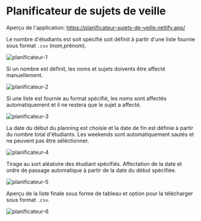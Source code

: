 # Planificateur de sujets de veille

Aperçu de l'application: https://planificateur-sujets-de-veille.netlify.app/

Le nombre d'étudiants est soit spécifié soit définit à partir d'une liste fournie sous format `.csv` (nom,prénom).

![planificateur-1](https://user-images.githubusercontent.com/9354045/142780462-be444443-50e4-4efc-b2b5-9511bc5dd303.png)

Si un nombre est définit, les noms et sujets doivents être affecté manuellement.

![planificateur-2](https://user-images.githubusercontent.com/9354045/142780463-36c4f0fa-6323-4ae8-a8ca-7317a4d1f889.png)

Si une liste est fournie au format spécifié, les noms sont affectés automatiquement et il ne restera que le sujet a affecté.

![planificateur-3](https://user-images.githubusercontent.com/9354045/142780465-156e7a25-6f1b-4266-8169-cbd308f309e6.png)

La date du début du planning est choisie et la date de fin est définie à partir du nombre total d'étudiants. Les weekends sont automatiquement sautés et ne peuvent pas être séléctionner.

![planificateur-4](https://user-images.githubusercontent.com/9354045/142780467-297fb5e6-6948-4ed0-b13f-648bb244d0dd.png)

Tirage au sort aléatoire des étudiant spécifiés. Affectation de la date et ordre de passage automatique à partir de la date du début spécifiée.

![planificateur-5](https://user-images.githubusercontent.com/9354045/142780468-7222a4d1-0e81-45e2-9f0a-a1d04bb28c68.png)

Aperçu de la liste finale sous forme de tableau et option pour la télécharger sous format `.csv`.

![planificateur-6](https://user-images.githubusercontent.com/9354045/142780469-8137e3c5-c20d-47c5-8cc0-11b6d9b5572f.png)